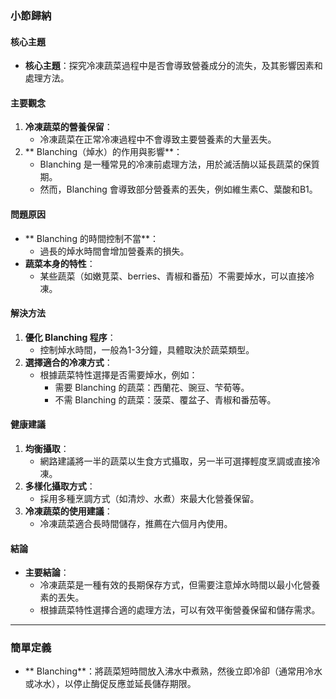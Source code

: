 ### 小節歸納

#### 核心主題
- **核心主題**：探究冷凍蔬菜過程中是否會導致營養成分的流失，及其影響因素和處理方法。

#### 主要觀念
1. **冷凍蔬菜的營養保留**：
   - 冷凍蔬菜在正常冷凍過程中不會導致主要營養素的大量丟失。
2. ** Blanching（焯水）的作用與影響**：
   - Blanching 是一種常見的冷凍前處理方法，用於滅活酶以延長蔬菜的保質期。
   - 然而，Blanching 會導致部分營養素的丟失，例如維生素C、葉酸和B1。

#### 問題原因
- ** Blanching 的時間控制不當**：
  - 過長的焯水時間會增加營養素的損失。
- **蔬菜本身的特性**：
  - 某些蔬菜（如嫩莧菜、berries、青椒和番茄）不需要焯水，可以直接冷凍。

#### 解決方法
1. **優化 Blanching 程序**：
   - 控制焯水時間，一般為1-3分鐘，具體取決於蔬菜類型。
2. **選擇適合的冷凍方式**：
   - 根據蔬菜特性選擇是否需要焯水，例如：
     - 需要 Blanching 的蔬菜：西蘭花、豌豆、芐荀等。
     - 不需 Blanching 的蔬菜：菠菜、覆盆子、青椒和番茄等。

#### 健康建議
1. **均衡攝取**：
   - 網路建議將一半的蔬菜以生食方式攝取，另一半可選擇輕度烹調或直接冷凍。
2. **多樣化攝取方式**：
   - 採用多種烹調方式（如清炒、水煮）來最大化營養保留。
3. **冷凍蔬菜的使用建議**：
   - 冷凍蔬菜適合長時間儲存，推薦在六個月內使用。

#### 結論
- **主要結論**：
  - 冷凍蔬菜是一種有效的長期保存方式，但需要注意焯水時間以最小化營養素的丟失。
  - 根據蔬菜特性選擇合適的處理方法，可以有效平衡營養保留和儲存需求。

---

### 簡單定義
- ** Blanching**：將蔬菜短時間放入沸水中煮熟，然後立即冷卻（通常用冷水或冰水），以停止酶促反應並延長儲存期限。